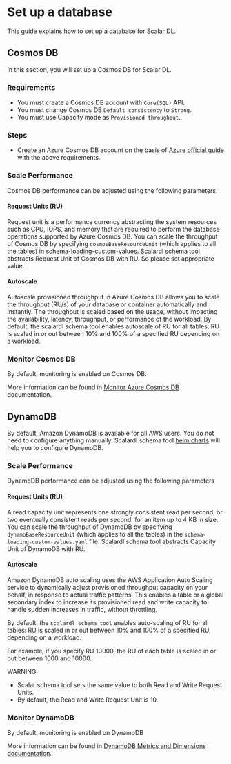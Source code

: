 # Set up a database

This guide explains how to set up a database for Scalar DL.

## Cosmos DB

In this section, you will set up a Cosmos DB for Scalar DL.

### Requirements

* You must create a Cosmos DB account with `Core(SQL)` API.
* You must change Cosmos DB `Default consistency` to `Strong`.
* You must use Capacity mode as `Provisioned throughput`.

### Steps

* Create an Azure Cosmos DB account on the basis of [Azure official guide](https://docs.microsoft.com/en-us/azure/cosmos-db/create-cosmosdb-resources-portal#create-an-azure-cosmos-db-account) with the above requirements.

### Scale Performance

Cosmos DB performance can be adjusted using the following parameters.

#### Request Units (RU)

Request unit is a performance currency abstracting the system resources such as CPU, IOPS, and memory that are required to perform the database operations supported by Azure Cosmos DB.
You can scale the throughput of Cosmos DB by specifying `cosmosBaseResourceUnit` (which applies to all the tables) in [schema-loading-custom-values](https://github.com/scalar-labs/scalar-kubernetes/blob/master/conf/schema-loading-custom-values.yaml).
Scalardl schema tool abstracts Request Unit of Cosmos DB with RU. So please set appropriate value.

#### Autoscale

Autoscale provisioned throughput in Azure Cosmos DB allows you to scale the throughput (RU/s) of your database or container automatically and instantly.
The throughput is scaled based on the usage, without impacting the availability, latency, throughput, or performance of the workload.
By default, the scalardl schema tool enables autoscale of RU for all tables: RU is scaled in or out between 10% and 100% of a specified RU depending on a workload.

### Monitor Cosmos DB

By default, monitoring is enabled on Cosmos DB.

More information can be found in [Monitor Azure Cosmos DB](https://docs.microsoft.com/en-us/azure/cosmos-db/monitor-cosmos-db) documentation.

## DynamoDB

By default, Amazon DynamoDB is available for all AWS users. You do not need to configure anything manually.
Scalardl schema tool [helm charts](https://github.com/scalar-labs/helm-charts/tree/main/charts/schema-loading) will help you to configure DynamoDB.

### Scale Performance

DynamoDB performance can be adjusted using the following parameters

#### Request Units (RU)

A read capacity unit represents one strongly consistent read per second, or two eventually consistent reads per second, for an item up to 4 KB in size.
You can scale the throughput of DynamoDB by specifying `dynamoBaseResourceUnit` (which applies to all the tables) in the `schema-loading-custom-values.yaml` file.
Scalardl schema tool abstracts Capacity Unit of DynamoDB with RU.

#### Autoscale

Amazon DynamoDB auto scaling uses the AWS Application Auto Scaling service to dynamically adjust provisioned throughput capacity on your behalf, in response to actual traffic patterns.
This enables a table or a global secondary index to increase its provisioned read and write capacity to handle sudden increases in traffic, without throttling.

By default, the `scalardl schema tool` enables auto-scaling of RU for all tables: RU is scaled in or out between 10% and 100% of a specified RU depending on a workload.

For example, if you specify RU 10000, the RU of each table is scaled in or out between 1000 and 10000.

WARNING:

* Scalar schema tool sets the same value to both Read and Write Request Units.
* By default, the Read and Write Request Unit is 10.

### Monitor DynamoDB

By default, monitoring is enabled on DynamoDB

More information can be found in [DynamoDB Metrics and Dimensions documentation](https://docs.aws.amazon.com/amazondynamodb/latest/developerguide/metrics-dimensions.html).
